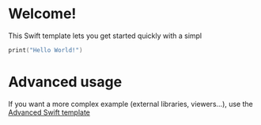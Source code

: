 # Welcome!

This Swift template lets you get started quickly with a simpl

```swift runnable
print("Hello World!")
```

# Advanced usage

If you want a more complex example (external libraries, viewers...), use the [Advanced Swift template](https://tech.io/select-repo/575)

